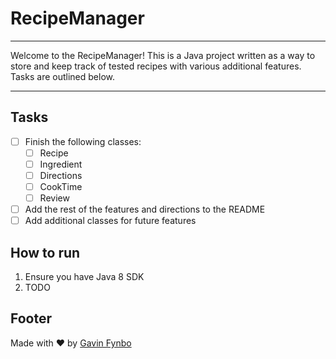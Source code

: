 # RecipeManager
---

Welcome to the RecipeManager! This is a Java project written as a way to store and keep track of tested recipes with 
various additional features. Tasks are outlined below.

---

## Tasks
* [ ] Finish the following classes:
    * [ ] Recipe
    * [ ] Ingredient
    * [ ] Directions
    * [ ] CookTime
    * [ ] Review
* [ ] Add the rest of the features and directions to the README
* [ ] Add additional classes for future features

## How to run
1. Ensure you have Java 8 SDK
2. TODO

## Footer

Made with ❤️ by [Gavin Fynbo](https://gavinfynbo.com)